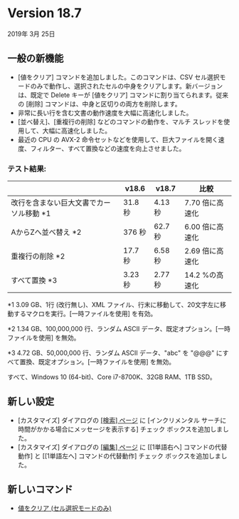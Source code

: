 # Version 18.7

2019年 3月 25日

## 一般の新機能

- \[値をクリア\] コマンドを追加しました。このコマンドは、CSV セル選択モードのみで動作し、選択されたセルの中身をクリアします。新バージョンは、既定で Delete キーが \[値をクリア\] コマンドに割り当てられます。従来の \[削除\] コマンドは、中身と区切りの両方を削除します。
- 非常に長い行を含む文書の動作速度を大幅に高速化しました。
- \[並べ替え\]、\[重複行の削除\] などのコマンドの動作を、マルチ スレッドを使用して、大幅に高速化しました。
- 最近の CPU の AVX-2 命令セットなどを使用して、巨大ファイルを開く速度、フィルター、すべて置換などの速度を向上させました。

### テスト結果:

|  | v18.6 | v18.7 | 比較 |
| --- | --- | --- | --- |
| 改行を含まない巨大文書でカーソル移動 \*1 | 31.8 秒 | 4.13 秒 | 7.70 倍に高速化 |
| AからZへ並べ替え \*2 | 376 秒 | 62.7 秒 | 6.00 倍に高速化 |
| 重複行の削除 \*2 | 17.7 秒 | 6.58 秒 | 2.69 倍に高速化 |
| すべて置換 \*3 | 3.23 秒 | 2.77 秒 | 14.2 %の高速化 |

\*1 3.09 GB、1行 (改行無し)、XML ファイル、行末に移動して、20文字左に移動するマクロを実行。\[一時ファイルを使用\] を有効。

\*2 1.34 GB、100,000,000 行、ランダム ASCII データ、既定オプション。\[一時ファイルを使用\] を無効。

\*3 4.72 GB、50,000,000 行、ランダム ASCII データ、"abc" を "@@@" にすべて置換、既定オプション。\[一時ファイルを使用\] を無効。

すべて、Windows 10 (64-bit)、Core i7-8700K、32GB RAM、1TB SSD。

## 新しい設定

- \[カスタマイズ\] ダイアログの [\[検索\] ページ](../dlg/customize/search/index) に \[インクリメンタル サーチに時間がかかる場合にメッセージを表示する\] チェック ボックスを追加しました。
- \[カスタマイズ\] ダイアログの [\[編集\] ページ](../dlg/customize/edit/index) に \[\[1単語右へ\] コマンドの代替動作\] と \[\[1単語左へ\] コマンドの代替動作\] チェック ボックスを追加しました。

## 新しいコマンド

- [値をクリア (セル選択モードのみ)](../cmd/csv/clear_contents)
